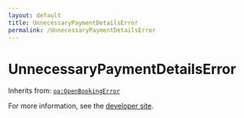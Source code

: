 ```yaml
---
layout: default
title: UnnecessaryPaymentDetailsError
permalink: /UnnecessaryPaymentDetailsError
---
```


# UnnecessaryPaymentDetailsError


Inherits from: [`oa:OpenBookingError`](https://openactive.io/OpenBookingError)

For more information, see the [developer site](https://developer.openactive.io/data-model/types/).